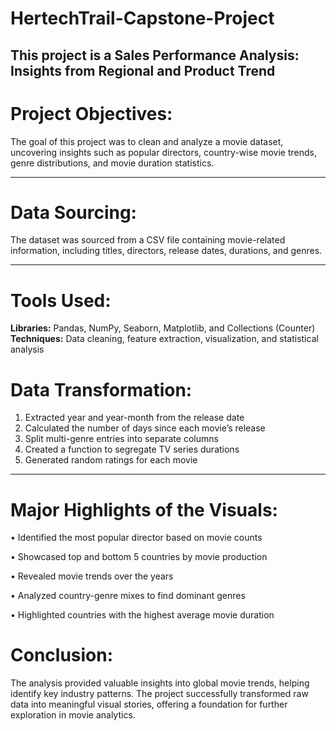 # HertechTrail-Capstone-Project
This project is a Sales Performance Analysis: Insights from Regional and Product Trend
---
# Project Objectives: 
The goal of this project was to clean and analyze a movie dataset, uncovering insights such as popular directors, country-wise movie trends, genre distributions, and movie duration statistics.

---
# Data Sourcing: 
The dataset was sourced from a CSV file containing movie-related information, including titles, directors, release dates, durations, and genres.

---
# Tools Used:

**Libraries:** Pandas, NumPy, Seaborn, Matplotlib, and Collections (Counter)
**Techniques:** Data cleaning, feature extraction, visualization, and statistical analysis

# Data Transformation: 
1. Extracted year and year-month from the release date
2. Calculated the number of days since each movie’s release
3. Split multi-genre entries into separate columns
4. Created a function to segregate TV series durations
5. Generated random ratings for each movie


---
# Major Highlights of the Visuals:
•  Identified the most popular director based on movie counts

•  Showcased top and bottom 5 countries by movie production

•  Revealed movie trends over the years

•  Analyzed country-genre mixes to find dominant genres

•  Highlighted countries with the highest average movie duration

# Conclusion:

The analysis provided valuable insights into global movie trends, helping identify key industry patterns. The project successfully transformed raw data into meaningful visual stories, offering a foundation for further exploration in movie analytics.
